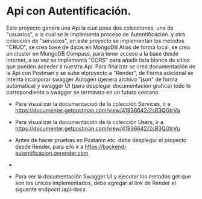 # Api con Autentificación.

Este proyecro genera una Api la cual pose dos colecciones, una de "usuarios", a la cual se le implementa proceso de Autentificación.
y otra colección de "servicios", en este proyecto se implementan los metodos "CRUD", se crea base de datos en MongoDB Atlas de forma local,
se crea un cluster en MongoDB Compass, para tener acceso a la base desde internet, a su vez se implementa "CORS" para añadir lista blanca
de sitios que pueden acceder a nuestra Api. Para finalizar se crea documentación de la Api con Postman y se sube elproyecto a "Render",
de Forma adicional se intenta incorporar swagger Autogen (genera archivo "json" de forma automatica)  y swagger UI 
(para desplegar documentación grafica) todo lo correpondiente a swagger se terminara en un futuro cercano.

- Para visualizar la documentacioó de la colección Services, ir a  https://documenter.getpostman.com/view/41936642/2sB3QGtrVq
- Para visualizar la documentación de la colección Users, ir a https://documenter.getpostman.com/view/41936642/2sB3QGtrVu

- Antes de hacer pruebas en Postamn etc. debe desplegar el proyecto desde Render, para ello ir a https://backend-autentificacion.onrender.com
- 
- Para ver la documentación Swagger UI y ejecutar los metodos get que son los unicos implementados, debe agregar al link de Render el siguente endpoint /api-docs
  
  
